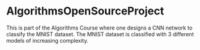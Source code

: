 # AlgorithmsOpenSourceProject

This is part of the Algorithms Course where one designs a CNN network to classify the MNIST dataset.
The MNIST dataset is classified with 3 different models of increasing complexity.
